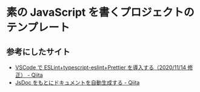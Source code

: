 # 素の JavaScript を書くプロジェクトのテンプレート

## 参考にしたサイト

- [VSCode で ESLint+typescript-eslint+Prettier を導入する（2020/11/14 修正） - Qiita](https://qiita.com/madono/items/a134e904e891c5cb1d20)
- [JsDoc をもとにドキュメントを自動生成する - Qiita](https://qiita.com/yuma84/items/e34e800cbd0b7632f85f)
